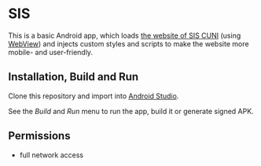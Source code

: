 # SIS

This is a basic Android app, which loads [the website of SIS CUNI](https://is.cuni.cz/studium/) (using [WebView](https://developer.android.com/reference/android/webkit/WebView.html)) and injects custom styles and scripts to make the website more mobile- and user-friendly.

## Installation, Build and Run

Clone this repository and import into [Android Studio](https://developer.android.com/studio/).

See the *Build* and *Run* menu to run the app, build it or generate signed APK.

## Permissions

- full network access
